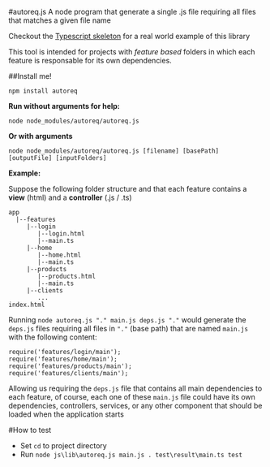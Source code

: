 #autoreq.js
A node program that generate a single .js file requiring all files that matches a given file name

Checkout the [Typescript skeleton](https://github.com/RafaelSalguero/AngularTypescriptSkeleton) for a real world example of this library

This tool is intended for projects with *feature based* folders in which each feature is responsable for its own dependencies.

##Install me!
```
npm install autoreq 
```
**Run without arguments for help:**
```
node node_modules/autoreq/autoreq.js
```
**Or with arguments**
```
node node_modules/autoreq/autoreq.js [filename] [basePath] [outputFile] [inputFolders]
```

**Example:**

Suppose the following folder structure and that each feature contains a **view** (html) and a **controller** (.js / .ts)
```
app
  |--features
     |--login
        |--login.html
        |--main.ts
     |--home
        |--home.html
        |--main.ts
     |--products
        |--products.html
        |--main.ts
     |--clients
        ...
index.html
```

Running `node autoreq.js "." main.js deps.js "."` would generate the `deps.js` files requiring all files in `"."` (base path) that are named `main.js` with the following content:

```
require('features/login/main');
require('features/home/main');
require('features/products/main');
require('features/clients/main');

```

Allowing us requiring the `deps.js` file that contains all main dependencies to each feature, of course,
each one of these `main.js` file could have its own dependencies, controllers, services, or any other component that should be loaded when the application starts

#How to test
- Set `cd` to project directory
- Run `node js\lib\autoreq.js main.js . test\result\main.ts test`